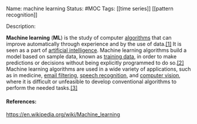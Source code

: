 Name: machine learning
Status: #MOC
Tags: [[time series]] [[pattern recognition]]

Description:

**Machine learning** (**ML**) is the study of computer [algorithms](https://en.wikipedia.org/wiki/Algorithm "Algorithm") that can improve automatically through experience and by the use of data.[[1]](https://en.wikipedia.org/wiki/Machine_learning#cite_note-1) It is seen as a part of [artificial intelligence](https://en.wikipedia.org/wiki/Artificial_intelligence "Artificial intelligence"). Machine learning algorithms build a model based on sample data, known as [training data](https://en.wikipedia.org/wiki/Training_data "Training data"), in order to make predictions or decisions without being explicitly programmed to do so.[[2]](https://en.wikipedia.org/wiki/Machine_learning#cite_note-2) Machine learning algorithms are used in a wide variety of applications, such as in medicine, [email filtering](https://en.wikipedia.org/wiki/Email_filtering "Email filtering"), [speech recognition](https://en.wikipedia.org/wiki/Speech_recognition "Speech recognition"), and [computer vision](https://en.wikipedia.org/wiki/Computer_vision "Computer vision"), where it is difficult or unfeasible to develop conventional algorithms to perform the needed tasks.[[3]](https://en.wikipedia.org/wiki/Machine_learning#cite_note-tvt-3)

#### References:
https://en.wikipedia.org/wiki/Machine_learning